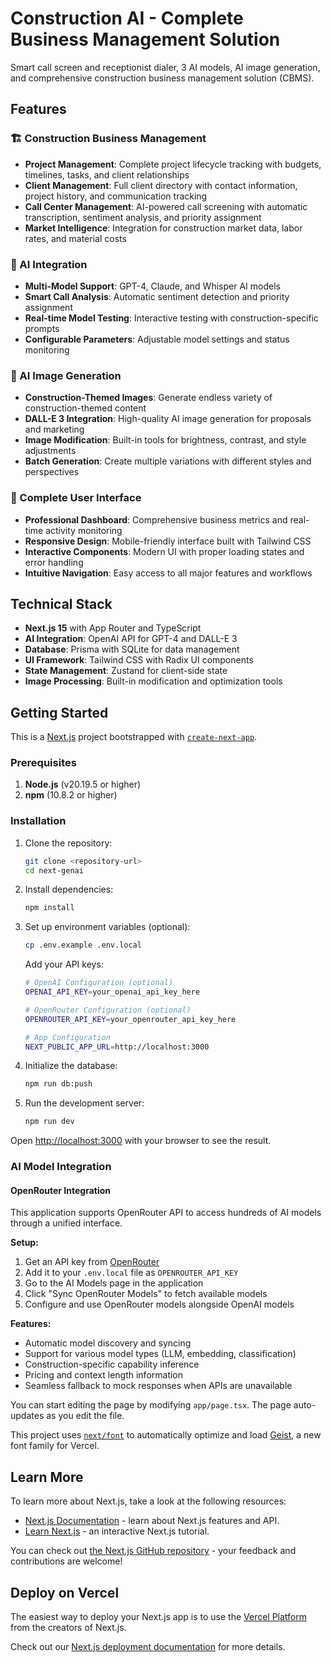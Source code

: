 # Construction AI - Complete Business Management Solution

Smart call screen and receptionist dialer, 3 AI models, AI image generation, and comprehensive construction business management solution (CBMS).

## Features

### 🏗️ Construction Business Management
- **Project Management**: Complete project lifecycle tracking with budgets, timelines, tasks, and client relationships
- **Client Management**: Full client directory with contact information, project history, and communication tracking  
- **Call Center Management**: AI-powered call screening with automatic transcription, sentiment analysis, and priority assignment
- **Market Intelligence**: Integration for construction market data, labor rates, and material costs

### 🤖 AI Integration
- **Multi-Model Support**: GPT-4, Claude, and Whisper AI models
- **Smart Call Analysis**: Automatic sentiment detection and priority assignment
- **Real-time Model Testing**: Interactive testing with construction-specific prompts
- **Configurable Parameters**: Adjustable model settings and status monitoring

### 🎨 AI Image Generation
- **Construction-Themed Images**: Generate endless variety of construction-themed content
- **DALL-E 3 Integration**: High-quality AI image generation for proposals and marketing
- **Image Modification**: Built-in tools for brightness, contrast, and style adjustments
- **Batch Generation**: Create multiple variations with different styles and perspectives

### 📱 Complete User Interface
- **Professional Dashboard**: Comprehensive business metrics and real-time activity monitoring
- **Responsive Design**: Mobile-friendly interface built with Tailwind CSS
- **Interactive Components**: Modern UI with proper loading states and error handling
- **Intuitive Navigation**: Easy access to all major features and workflows

## Technical Stack

- **Next.js 15** with App Router and TypeScript
- **AI Integration**: OpenAI API for GPT-4 and DALL-E 3
- **Database**: Prisma with SQLite for data management
- **UI Framework**: Tailwind CSS with Radix UI components
- **State Management**: Zustand for client-side state
- **Image Processing**: Built-in modification and optimization tools

## Getting Started

This is a [Next.js](https://nextjs.org) project bootstrapped with [`create-next-app`](https://nextjs.org/docs/app/api-reference/cli/create-next-app).

### Prerequisites

1. **Node.js** (v20.19.5 or higher)
2. **npm** (10.8.2 or higher)

### Installation

1. Clone the repository:
   ```bash
   git clone <repository-url>
   cd next-genai
   ```

2. Install dependencies:
   ```bash
   npm install
   ```

3. Set up environment variables (optional):
   ```bash
   cp .env.example .env.local
   ```
   
   Add your API keys:
   ```bash
   # OpenAI Configuration (optional)
   OPENAI_API_KEY=your_openai_api_key_here
   
   # OpenRouter Configuration (optional)
   OPENROUTER_API_KEY=your_openrouter_api_key_here
   
   # App Configuration
   NEXT_PUBLIC_APP_URL=http://localhost:3000
   ```

4. Initialize the database:
   ```bash
   npm run db:push
   ```

5. Run the development server:
   ```bash
   npm run dev
   ```

Open [http://localhost:3000](http://localhost:3000) with your browser to see the result.

### AI Model Integration

#### OpenRouter Integration
This application supports OpenRouter API to access hundreds of AI models through a unified interface.

**Setup:**
1. Get an API key from [OpenRouter](https://openrouter.ai/)
2. Add it to your `.env.local` file as `OPENROUTER_API_KEY`
3. Go to the AI Models page in the application
4. Click "Sync OpenRouter Models" to fetch available models
5. Configure and use OpenRouter models alongside OpenAI models

**Features:**
- Automatic model discovery and syncing
- Support for various model types (LLM, embedding, classification)
- Construction-specific capability inference
- Pricing and context length information
- Seamless fallback to mock responses when APIs are unavailable

You can start editing the page by modifying `app/page.tsx`. The page auto-updates as you edit the file.

This project uses [`next/font`](https://nextjs.org/docs/app/building-your-application/optimizing/fonts) to automatically optimize and load [Geist](https://vercel.com/font), a new font family for Vercel.

## Learn More

To learn more about Next.js, take a look at the following resources:

- [Next.js Documentation](https://nextjs.org/docs) - learn about Next.js features and API.
- [Learn Next.js](https://nextjs.org/learn) - an interactive Next.js tutorial.

You can check out [the Next.js GitHub repository](https://github.com/vercel/next.js) - your feedback and contributions are welcome!

## Deploy on Vercel

The easiest way to deploy your Next.js app is to use the [Vercel Platform](https://vercel.com/new?utm_medium=default-template&filter=next.js&utm_source=create-next-app&utm_campaign=create-next-app-readme) from the creators of Next.js.

Check out our [Next.js deployment documentation](https://nextjs.org/docs/app/building-your-application/deploying) for more details.

